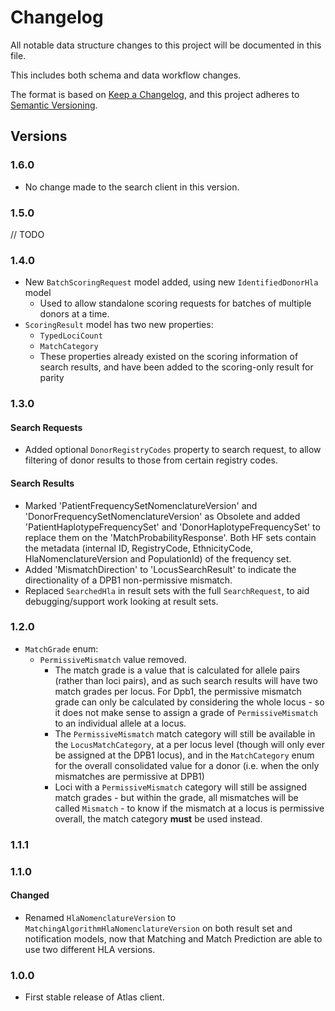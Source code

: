 ﻿# Changelog
All notable data structure changes to this project will be documented in this file.

This includes both schema and data workflow changes.

The format is based on [Keep a Changelog](https://keepachangelog.com/en/1.0.0/),
and this project adheres to [Semantic Versioning](https://semver.org/spec/v2.0.0.html).

## Versions

### 1.6.0
* No change made to the search client in this version.

### 1.5.0
// TODO

### 1.4.0

* New `BatchScoringRequest` model added, using new `IdentifiedDonorHla` model
  * Used to allow standalone scoring requests for batches of multiple donors at a time. 
* `ScoringResult` model has two new properties: 
  * `TypedLociCount`
  * `MatchCategory`
  * These properties already existed on the scoring information of search results, and have been added to the scoring-only result for parity

### 1.3.0

#### Search Requests

* Added optional `DonorRegistryCodes` property to search request, to allow filtering of donor results to those from certain registry codes. 

#### Search Results

- Marked 'PatientFrequencySetNomenclatureVersion' and 'DonorFrequencySetNomenclatureVersion' as Obsolete and added 'PatientHaplotypeFrequencySet' and 'DonorHaplotypeFrequencySet' to replace them on the 'MatchProbabilityResponse'.
  Both HF sets contain the metadata (internal ID, RegistryCode, EthnicityCode, HlaNomenclatureVersion and PopulationId) of the frequency set.
- Added 'MismatchDirection' to 'LocusSearchResult' to indicate the directionality of a DPB1 non-permissive mismatch.
- Replaced `SearchedHla` in result sets with the full `SearchRequest`, to aid debugging/support work looking at result sets. 

### 1.2.0

* `MatchGrade` enum:
    * `PermissiveMismatch` value removed.
        * The match grade is a value that is calculated for allele pairs (rather than loci pairs), and as such search results will have two match grades per locus.
        For Dpb1, the permissive mismatch grade can only be calculated by considering the whole locus - so it does not make sense to assign a grade of `PermissiveMismatch`
        to an individual allele at a locus.
        * The `PermissiveMismatch` match category will still be available in the `LocusMatchCategory`, at a per locus level (though will only ever be assigned at the DPB1 locus),
        and in the `MatchCategory` enum for the overall consolidated value for a donor (i.e. when the only mismatches are permissive at DPB1)
        * Loci with a `PermissiveMismatch` category will still be assigned match grades - but within the grade, all mismatches will be called `Mismatch` - to know if the 
        mismatch at a locus is permissive overall, the match category **must** be used instead. 

### 1.1.1

### 1.1.0

#### Changed
- Renamed `HlaNomenclatureVersion` to `MatchingAlgorithmHlaNomenclatureVersion` on both result set and notification models,
  now that Matching and Match Prediction are able to use two different HLA versions.

### 1.0.0

- First stable release of Atlas client.